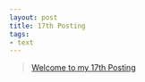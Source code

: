 ```yaml
---
layout: post
title: 17th Posting
tags: 
- text
---
```


> [Welcome to my 17th Posting](https://janghan-kor.tistory.com/90)
 